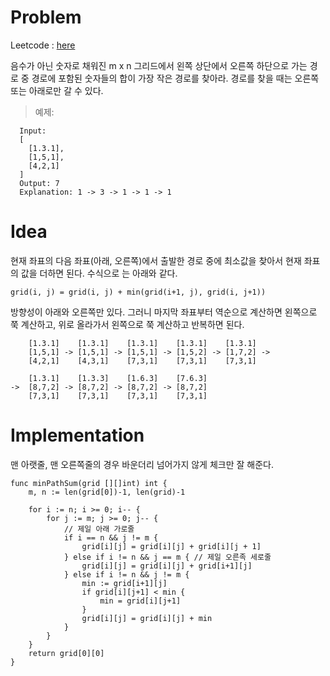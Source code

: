 # Problem
Leetcode : [here](https://leetcode.com/problems/minimum-path-sum/)

음수가 아닌 숫자로 채워진 m x n 그리드에서 왼쪽 상단에서 오른쪽 하단으로 가는 경로 중 경로에 포함된 숫자들의 합이 가장 작은 경로를 찾아라. 경로를 찾을 때는 오른쪽 또는 아래로만 갈 수 있다.

> 예제:
```
  Input:
  [
    [1.3.1],
    [1,5,1],
    [4,2,1]
  ]
  Output: 7
  Explanation: 1 -> 3 -> 1 -> 1 -> 1

```

# Idea
현재 좌표의 다음 좌표(아래, 오른쪽)에서 출발한 경로 중에 최소값을 찾아서 현재 좌표의 값을 더하면 된다. 수식으로 는 아래와 같다.
```
grid(i, j) = grid(i, j) + min(grid(i+1, j), grid(i, j+1))
```
방향성이 아래와 오른쪽만 있다. 그러니 마지막 좌표부터 역순으로 계산하면 왼쪽으로 쭉 계산하고, 위로 올라가서 왼쪽으로 쭉 계산하고 반복하면 된다. 
```
    [1.3.1]    [1.3.1]    [1.3.1]    [1.3.1]    [1.3.1]
    [1,5,1] -> [1,5,1] -> [1,5,1] -> [1,5,2] -> [1,7,2] -> 
    [4,2,1]    [4,3,1]    [7,3,1]    [7,3,1]    [7,3,1]

    [1.3.1]    [1.3.3]    [1.6.3]    [7.6.3]
->  [8,7,2] -> [8,7,2] -> [8,7,2] -> [8,7,2]
    [7,3,1]    [7,3,1]    [7,3,1]    [7,3,1]
```

# Implementation
맨 아랫줄, 맨 오른쪽줄의 경우 바운더리 넘어가지 않게 체크만 잘 해준다.
```golang
func minPathSum(grid [][]int) int {
    m, n := len(grid[0])-1, len(grid)-1

    for i := n; i >= 0; i-- {
        for j := m; j >= 0; j-- {
            // 제일 아래 가로줄
            if i == n && j != m {
                grid[i][j] = grid[i][j] + grid[i][j + 1]
            } else if i != n && j == m { // 제일 오른족 세로줄
                grid[i][j] = grid[i][j] + grid[i+1][j]
            } else if i != n && j != m {
                min := grid[i+1][j]
                if grid[i][j+1] < min {
                    min = grid[i][j+1]
                }
                grid[i][j] = grid[i][j] + min
            }
        }
    }
    return grid[0][0]
}
```

